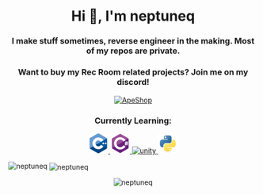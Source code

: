 <h1 align="center">Hi 👋, I'm neptuneq</h1>
<h3 align="center">I make stuff sometimes, reverse engineer in the making. Most of my repos are private.</h3>





<h3 align="center">Want to buy my Rec Room related projects? Join me on my discord!</h3>
<p align="center">
<a href="https://discord.gg/ApeShop" target="blank"><img align="center" src="https://raw.githubusercontent.com/rahuldkjain/github-profile-readme-generator/master/src/images/icons/Social/discord.svg" alt="ApeShop" height="30" width="40" /></a>
</p>
<h3 align="center">Currently Learning:</h3>
<p align="center"> 

<p align="center"> 
<a href="https://www.w3schools.com/cpp/" target="_blank" rel="noreferrer"> <img src="https://raw.githubusercontent.com/devicons/devicon/master/icons/cplusplus/cplusplus-original.svg" alt="cplusplus" width="40" height="40"/> </a>
<a href="https://www.w3schools.com/cs/" target="_blank" rel="noreferrer"> <img src="https://raw.githubusercontent.com/devicons/devicon/master/icons/csharp/csharp-original.svg" alt="csharp" width="40" height="40"/> </a>
<a href="https://unity.com/" target="_blank" rel="noreferrer"> <img src="https://www.vectorlogo.zone/logos/unity3d/unity3d-icon.svg" alt="unity" width="40" height="40"/> </a>
<a href="https://www.python.org" target="_blank" rel="noreferrer"> <img src="https://raw.githubusercontent.com/devicons/devicon/master/icons/python/python-original.svg" alt="python" width="40" height="40"/> </a> 


<p><img align="left" src="https://github-readme-stats.vercel.app/api/top-langs?username=neptuneq&show_icons=true&locale=en&layout=compact&theme=tokyonight" alt="neptuneq" /></p>

<p>&nbsp;<img align="center" src="https://github-readme-stats.vercel.app/api?username=neptuneq&show_icons=true&locale=en&theme=tokyonight" alt="neptuneq" /></p>
<p align="center"> <img src="https://komarev.com/ghpvc/?username=neptuneq&label=Profile%20views&color=0e75b6&style=flat" alt="neptuneq" /> </p>

